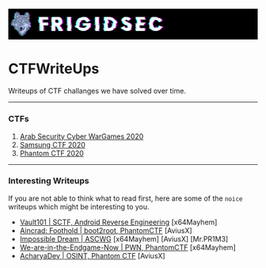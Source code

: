 
![](https://raw.githubusercontent.com/FrigidSec/Documents/master/Graphics/Logo/webbanner_728x90px.png)
# CTFWriteUps
Writeups of CTF challanges we have solved over time.

---

### CTFs
1. [Arab Security Cyber WarGames 2020](./ASCWG/) 
2. [Samsung CTF 2020](./SCTF/)
3. [Phantom CTF 2020](./PhantomCTF)

---

### Interesting Writeups
If you are not able to think what to read first, here are some of the `noice` writeups which might be interesting to you.

* [Vault101 | SCTF, Android Reverse Engineering](https://github.com/FrigidSec/CTFWriteups/tree/master/SCTF/Vault101) [x64Mayhem]
* [Aincrad: Foothold | boot2root, PhantomCTF](https://github.com/FrigidSec/CTFWriteups/tree/master/PhantomCTF/Boot2Root/Aincrad:%20Foothold) [AviusX]
* [Impossible Dream | ASCWG](https://saket-upadhyay.github.io/2020/08/17/ascwg-impossible-dream.html) \[x64Mayhem\] \[AviusX\] \[Mr.PR1M3\]
* [We-are-in-the-Endgame-Now | PWN, PhantomCTF](https://github.com/FrigidSec/CTFWriteups/tree/master/PhantomCTF/Pwn/We-are-in-the-Endgame-Now) [x64Mayhem]
* [AcharyaDev | OSINT, Phantom CTF](https://github.com/FrigidSec/CTFWriteups/tree/master/PhantomCTF/OSINT/AcharyaDev) [AviusX]


